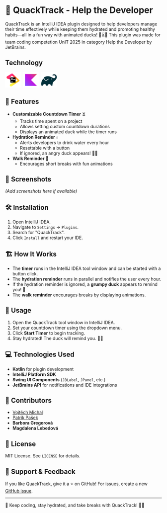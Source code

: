 # 🦆 QuackTrack - Help the Developer

QuackTrack is an IntelliJ IDEA plugin designed to help developers manage their time effectively while keeping them hydrated and promoting healthy habits—all in a fun way with animated ducks! 🦆⏳💧
This plugin was made for team coding competetion UnIT 2025 in category Help the Developer by JetBrains. 


## Technology 
<div>
   <img src="https://github.com/devicons/devicon/blob/master/icons/jetbrains/jetbrains-original.svg" title="JetBrains" alt="logo" width="50" height="50"/>&nbsp;
   <img src="https://github.com/devicons/devicon/blob/master/icons/kotlin/kotlin-original.svg" title="Kotlin" alt="KotlinLogo" width="50" height="50"/>&nbsp; 
   <img src="https://github.com/devicons/devicon/blob/master/icons/gradle/gradle-original.svg" title="Gradle" alt="GradleLogo" width="50" height="50"/>&nbsp;

 
</div>


## 🚀 Features
- **Customizable Countdown Timer** ⏳  
  - Tracks time spent on a project
  - Allows setting custom countdown durations
  - Displays an animated duck while the timer runs
- **Hydration Reminder** 💧  
  - Alerts developers to drink water every hour
  - Resettable with a button
  - If ignored, an angry duck appears! 🦆😠
- **Walk Reminder** 🚶  
  - Encourages short breaks with fun animations

## 📸 Screenshots
*(Add screenshots here if available)*

## 🛠 Installation
1. Open IntelliJ IDEA.
2. Navigate to `Settings` → `Plugins`.
3. Search for "QuackTrack".
4. Click `Install` and restart your IDE.

## 🏗 How It Works
- The **timer** runs in the IntelliJ IDEA tool window and can be started with a button click.
- The **hydration reminder** runs in parallel and notifies the user every hour.
- If the hydration reminder is ignored, a **grumpy duck** appears to remind you! 🦆
- The **walk reminder** encourages breaks by displaying animations.

## 📝 Usage
1. Open the QuackTrack tool window in IntelliJ IDEA.
2. Set your countdown timer using the dropdown menu.
3. Click **Start Timer** to begin tracking.
4. Stay hydrated! The duck will remind you. 🦆💦

## 💻 Technologies Used
- **Kotlin** for plugin development
- **IntelliJ Platform SDK**
- **Swing UI Components** (`JBLabel`, `JPanel`, etc.)
- **JetBrains API** for notifications and IDE integrations

## 👥 Contributors
- [Vojtěch Michal](https://github.com/Vojtech-M)
- [Patrik Pašek](https://github.com/pasekpatrik)
- **Barbora Gregorová**  
- **Magdalena Lebedová**  

## 📜 License
MIT License. See `LICENSE` for details.

## 🌟 Support & Feedback
If you like QuackTrack, give it a ⭐ on GitHub! For issues, create a new [GitHub issue](https://github.com/your-repo/issues).

---
🐤 Keep coding, stay hydrated, and take breaks with QuackTrack! 🦆🚀
